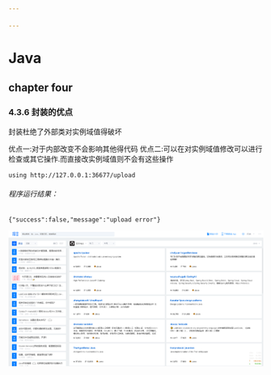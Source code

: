 ```yaml
---

---
```


# Java



## chapter four

###  4.3.6 封装的优点

封装杜绝了外部类对实例域值得破坏

优点一:对于内部改变不会影响其他得代码
优点二:可以在对实例域值修改可以进行检查或其它操作.而直接改实例域值则不会有这些操作





```
using http://127.0.0.1:36677/upload
```

###### 程序运行结果：

```
{"success":false,"message":"upload error"}
```



![image-20210520225427003](Image/image-20210520225427003.png)

























